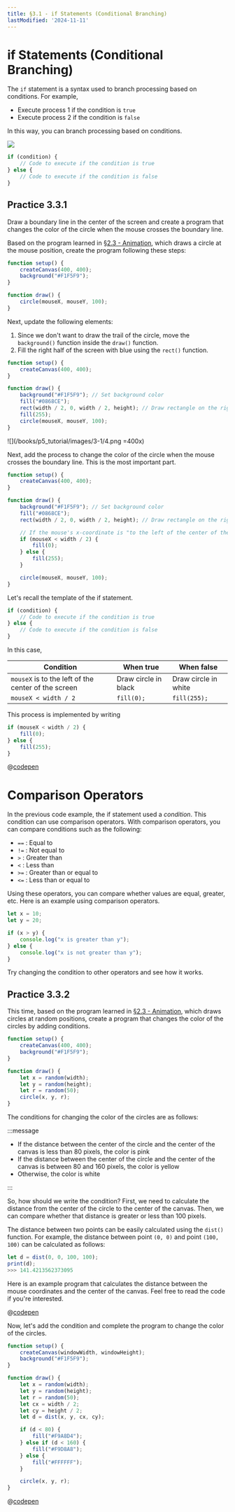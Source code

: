 ```yaml
---
title: §3.1 - if Statements (Conditional Branching)
lastModified: '2024-11-11'
---
```


# if Statements (Conditional Branching)

The `if` statement is a syntax used to branch processing based on conditions. For example,

-   Execute process 1 if the condition is `true`
-   Execute process 2 if the condition is `false`

In this way, you can branch processing based on conditions.

![](/books/p5_tutorial/images/3-1/2.png)

```js
if (condition) {
    // Code to execute if the condition is true
} else {
    // Code to execute if the condition is false
}
```

## Practice 3.3.1

Draw a boundary line in the center of the screen and create a program that changes the color of the circle when the mouse crosses the boundary line.

Based on the program learned in [§2.3 - Animation](https://kenji-codelab.vercel.app/books/p5_tutorial/2-3), which draws a circle at the mouse position, create the program following these steps:

```js
function setup() {
    createCanvas(400, 400);
    background("#F1F5F9");
}

function draw() {
    circle(mouseX, mouseY, 100);
}
```

Next, update the following elements:

1. Since we don't want to draw the trail of the circle, move the `background()` function inside the `draw()` function.
2. Fill the right half of the screen with blue using the `rect()` function.

```js
function setup() {
    createCanvas(400, 400);
}

function draw() {
    background("#F1F5F9"); // Set background color
    fill("#0868CE");
    rect(width / 2, 0, width / 2, height); // Draw rectangle on the right half
    fill(255);
    circle(mouseX, mouseY, 100);
}
```

![](/books/p5_tutorial/images/3-1/4.png =400x)

Next, add the process to change the color of the circle when the mouse crosses the boundary line. This is the most important part.

```js
function setup() {
    createCanvas(400, 400);
}

function draw() {
    background("#F1F5F9"); // Set background color
    fill("#0868CE");
    rect(width / 2, 0, width / 2, height); // Draw rectangle on the right half

    // If the mouse's x-coordinate is "to the left of the center of the screen", draw the circle in black, otherwise in white
    if (mouseX < width / 2) {
        fill(0);
    } else {
        fill(255);
    }

    circle(mouseX, mouseY, 100);
}
```

Let's recall the template of the if statement.

```js
if (condition) {
    // Code to execute if the condition is true
} else {
    // Code to execute if the condition is false
}
```

In this case,

| Condition                                           | When true            | When false           |
| --------------------------------------------------- | -------------------- | -------------------- |
| `mouseX` is to the left of the center of the screen | Draw circle in black | Draw circle in white |
| `mouseX < width / 2`                                | `fill(0);`           | `fill(255);`         |

This process is implemented by writing

```js
if (mouseX < width / 2) {
    fill(0);
} else {
    fill(255);
}
```

@[codepen](https://codepen.io/karutt/pen/yLdxZey)

# Comparison Operators

In the previous code example, the if statement used a _condition_. This condition can use comparison operators.
With comparison operators, you can compare conditions such as the following:

-   `==` : Equal to
-   `!=` : Not equal to
-   `>` : Greater than
-   `<` : Less than
-   `>=` : Greater than or equal to
-   `<=` : Less than or equal to

Using these operators, you can compare whether values are equal, greater, etc.
Here is an example using comparison operators.

```js
let x = 10;
let y = 20;

if (x > y) {
    console.log("x is greater than y");
} else {
    console.log("x is not greater than y");
}
```

Try changing the condition to other operators and see how it works.

## Practice 3.3.2

This time, based on the program learned in [§2.3 - Animation](https://kenji-codelab.vercel.app/books/p5_tutorial/2-3), which draws circles at random positions, create a program that changes the color of the circles by adding conditions.

```js
function setup() {
    createCanvas(400, 400);
    background("#F1F5F9");
}

function draw() {
    let x = random(width);
    let y = random(height);
    let r = random(50);
    circle(x, y, r);
}
```

The conditions for changing the color of the circles are as follows:

:::message

-   If the distance between the center of the circle and the center of the canvas is less than 80 pixels, the color is pink
-   If the distance between the center of the circle and the center of the canvas is between 80 and 160 pixels, the color is yellow
-   Otherwise, the color is white

:::

So, how should we write the condition? First, we need to calculate the distance from the center of the circle to the center of the canvas. Then, we can compare whether that distance is greater or less than 100 pixels.

The distance between two points can be easily calculated using the `dist()` function. For example, the distance between point `(0, 0)` and point `(100, 100)` can be calculated as follows:

```js
let d = dist(0, 0, 100, 100);
print(d);
>>> 141.4213562373095
```

Here is an example program that calculates the distance between the mouse coordinates and the center of the canvas. Feel free to read the code if you're interested.

@[codepen](https://codepen.io/karutt/pen/JjQmrdb)

Now, let's add the condition and complete the program to change the color of the circles.

```js
function setup() {
    createCanvas(windowWidth, windowHeight);
    background("#F1F5F9");
}

function draw() {
    let x = random(width);
    let y = random(height);
    let r = random(50);
    let cx = width / 2;
    let cy = height / 2;
    let d = dist(x, y, cx, cy);

    if (d < 80) {
        fill("#F9A8D4");
    } else if (d < 160) {
        fill("#F9D8A8");
    } else {
        fill("#FFFFFF");
    }

    circle(x, y, r);
}
```

@[codepen](https://codepen.io/karutt/pen/OJeBxWa)
